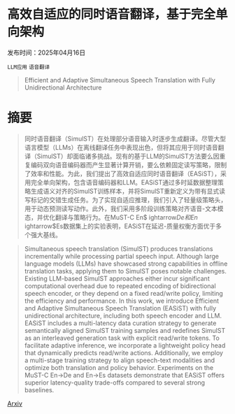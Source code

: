 # 高效自适应的同时语音翻译，基于完全单向架构

发布时间：2025年04月16日

`LLM应用` `语音翻译`

> Efficient and Adaptive Simultaneous Speech Translation with Fully Unidirectional Architecture

# 摘要

> 同时语音翻译（SimulST）在处理部分语音输入时逐步生成翻译。尽管大型语言模型（LLMs）在离线翻译任务中表现出色，但将其应用于同时语音翻译（SimulST）却面临诸多挑战。现有的基于LLM的SimulST方法要么因重复编码双向语音编码器而产生显著计算开销，要么依赖固定读写策略，限制了效率和性能。为此，我们提出了高效自适应同时语音翻译（EASiST），采用完全单向架构，包含语音编码器和LLM。EASiST通过多时延数据整理策略生成语义对齐的SimulST训练样本，并将SimulST重新定义为带有显式读写标记的交错生成任务。为了实现自适应推理，我们引入了轻量级策略头，用于动态预测读写动作。此外，我们采用多阶段训练策略对齐语音-文本模态，并优化翻译与策略行为。在MuST-C En$ightarrow$De和En$ightarrow$Es数据集上的实验表明，EASiST在延迟-质量权衡方面优于多个强大基线。

> Simultaneous speech translation (SimulST) produces translations incrementally while processing partial speech input. Although large language models (LLMs) have showcased strong capabilities in offline translation tasks, applying them to SimulST poses notable challenges. Existing LLM-based SimulST approaches either incur significant computational overhead due to repeated encoding of bidirectional speech encoder, or they depend on a fixed read/write policy, limiting the efficiency and performance. In this work, we introduce Efficient and Adaptive Simultaneous Speech Translation (EASiST) with fully unidirectional architecture, including both speech encoder and LLM. EASiST includes a multi-latency data curation strategy to generate semantically aligned SimulST training samples and redefines SimulST as an interleaved generation task with explicit read/write tokens. To facilitate adaptive inference, we incorporate a lightweight policy head that dynamically predicts read/write actions. Additionally, we employ a multi-stage training strategy to align speech-text modalities and optimize both translation and policy behavior. Experiments on the MuST-C En$\rightarrow$De and En$\rightarrow$Es datasets demonstrate that EASiST offers superior latency-quality trade-offs compared to several strong baselines.

[Arxiv](https://arxiv.org/abs/2504.11809)